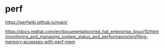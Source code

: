 # perf

<https://perfwiki.github.io/main/>

<https://docs.redhat.com/en/documentation/red_hat_enterprise_linux/10/html/monitoring_and_managing_system_status_and_performance/profiling-memory-accesses-with-perf-mem>

